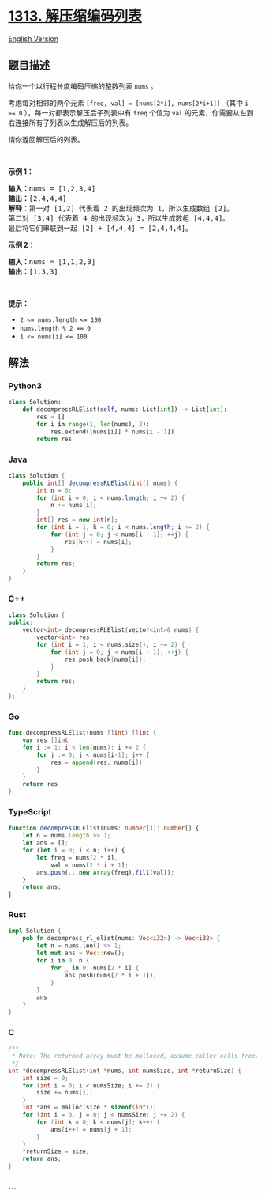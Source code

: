 # [1313. 解压缩编码列表](https://leetcode.cn/problems/decompress-run-length-encoded-list)

[English Version](/solution/1300-1399/1313.Decompress%20Run-Length%20Encoded%20List/README_EN.md)

## 题目描述

<!-- 这里写题目描述 -->

<p>给你一个以行程长度编码压缩的整数列表 <code>nums</code> 。</p>

<p>考虑每对相邻的两个元素 <code>[freq, val] = [nums[2*i], nums[2*i+1]]</code> （其中 <code>i >= 0</code> ），每一对都表示解压后子列表中有 <code>freq</code> 个值为 <code>val</code> 的元素，你需要从左到右连接所有子列表以生成解压后的列表。</p>

<p>请你返回解压后的列表。</p>

<p> </p>

<p><strong>示例 1：</strong></p>

<pre>
<strong>输入：</strong>nums = [1,2,3,4]
<strong>输出：</strong>[2,4,4,4]
<strong>解释：</strong>第一对 [1,2] 代表着 2 的出现频次为 1，所以生成数组 [2]。
第二对 [3,4] 代表着 4 的出现频次为 3，所以生成数组 [4,4,4]。
最后将它们串联到一起 [2] + [4,4,4] = [2,4,4,4]。</pre>

<p><strong>示例 2：</strong></p>

<pre>
<strong>输入：</strong>nums = [1,1,2,3]
<strong>输出：</strong>[1,3,3]
</pre>

<p> </p>

<p><strong>提示：</strong></p>

<ul>
	<li><code>2 <= nums.length <= 100</code></li>
	<li><code>nums.length % 2 == 0</code></li>
	<li><code>1 <= nums[i] <= 100</code></li>
</ul>

## 解法

<!-- 这里可写通用的实现逻辑 -->

<!-- tabs:start -->

### **Python3**

<!-- 这里可写当前语言的特殊实现逻辑 -->

```python
class Solution:
    def decompressRLElist(self, nums: List[int]) -> List[int]:
        res = []
        for i in range(1, len(nums), 2):
            res.extend([nums[i]] * nums[i - 1])
        return res
```

### **Java**

<!-- 这里可写当前语言的特殊实现逻辑 -->

```java
class Solution {
    public int[] decompressRLElist(int[] nums) {
        int n = 0;
        for (int i = 0; i < nums.length; i += 2) {
            n += nums[i];
        }
        int[] res = new int[n];
        for (int i = 1, k = 0; i < nums.length; i += 2) {
            for (int j = 0; j < nums[i - 1]; ++j) {
                res[k++] = nums[i];
            }
        }
        return res;
    }
}
```

### **C++**

```cpp
class Solution {
public:
    vector<int> decompressRLElist(vector<int>& nums) {
        vector<int> res;
        for (int i = 1; i < nums.size(); i += 2) {
            for (int j = 0; j < nums[i - 1]; ++j) {
                res.push_back(nums[i]);
            }
        }
        return res;
    }
};
```

### **Go**

```go
func decompressRLElist(nums []int) []int {
	var res []int
	for i := 1; i < len(nums); i += 2 {
		for j := 0; j < nums[i-1]; j++ {
			res = append(res, nums[i])
		}
	}
	return res
}
```

### **TypeScript**

```ts
function decompressRLElist(nums: number[]): number[] {
    let n = nums.length >> 1;
    let ans = [];
    for (let i = 0; i < n; i++) {
        let freq = nums[2 * i],
            val = nums[2 * i + 1];
        ans.push(...new Array(freq).fill(val));
    }
    return ans;
}
```

### **Rust**

```rust
impl Solution {
    pub fn decompress_rl_elist(nums: Vec<i32>) -> Vec<i32> {
        let n = nums.len() >> 1;
        let mut ans = Vec::new();
        for i in 0..n {
            for _ in 0..nums[2 * i] {
                ans.push(nums[2 * i + 1]);
            }
        }
        ans
    }
}
```

### **C**

```c
/**
 * Note: The returned array must be malloced, assume caller calls free().
 */
int *decompressRLElist(int *nums, int numsSize, int *returnSize) {
    int size = 0;
    for (int i = 0; i < numsSize; i += 2) {
        size += nums[i];
    }
    int *ans = malloc(size * sizeof(int));
    for (int i = 0, j = 0; j < numsSize; j += 2) {
        for (int k = 0; k < nums[j]; k++) {
            ans[i++] = nums[j + 1];
        }
    }
    *returnSize = size;
    return ans;
}
```

### **...**

```

```

<!-- tabs:end -->
